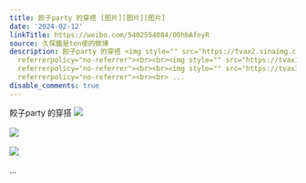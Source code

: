 ```yaml
---
title: 餃子party 的穿搭 [图片][图片][图片]
date: '2024-02-12'
linkTitle: https://weibo.com/5402554084/O0hbAfoyR
source: 久保醬是ten使的微博
description: 餃子party 的穿搭 <img style="" src="https://tvax2.sinaimg.cn/large/005TCz76gy1hmqv1b1laej30ku0v8jus.jpg"
  referrerpolicy="no-referrer"><br><br><img style="" src="https://tvax1.sinaimg.cn/large/005TCz76gy1hmqv1bljwtj30ku0v9go1.jpg"
  referrerpolicy="no-referrer"><br><br><img style="" src="https://tvax3.sinaimg.cn/large/005TCz76gy1hmqv1c0lzfj30ku0v90w9.jpg"
  referrerpolicy="no-referrer"><br><br> ...
disable_comments: true
---
```

餃子party 的穿搭 <img style="" src="https://tvax2.sinaimg.cn/large/005TCz76gy1hmqv1b1laej30ku0v8jus.jpg" referrerpolicy="no-referrer"><br><br><img style="" src="https://tvax1.sinaimg.cn/large/005TCz76gy1hmqv1bljwtj30ku0v9go1.jpg" referrerpolicy="no-referrer"><br><br><img style="" src="https://tvax3.sinaimg.cn/large/005TCz76gy1hmqv1c0lzfj30ku0v90w9.jpg" referrerpolicy="no-referrer"><br><br> ...